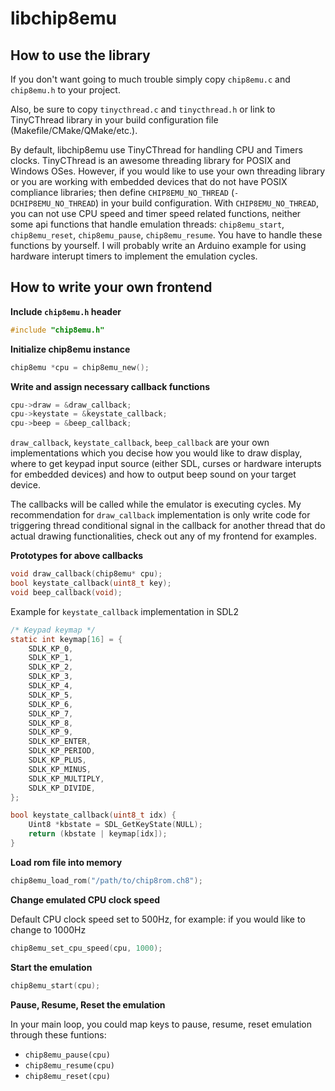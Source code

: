# libchip8emu

## How to use the library

If you don't want going to much trouble simply copy `chip8emu.c` and `chip8emu.h` to your project.

Also, be sure to copy `tinycthread.c` and `tinycthread.h` or link to TinyCThread library in your build configuration file (Makefile/CMake/QMake/etc.).

By default, libchip8emu use TinyCThread for handling CPU and Timers clocks. TinyCThread is an awesome threading library for POSIX and Windows OSes. However, if you would like to use your own threading library or you are working with embedded devices that do not have POSIX compliance libraries; then define `CHIP8EMU_NO_THREAD` (`-DCHIP8EMU_NO_THREAD`) in your build configuration. With `CHIP8EMU_NO_THREAD`, you can not use CPU speed and timer speed related functions, neither some api functions that handle emulation threads: `chip8emu_start`, `chip8emu_reset`, `chip8emu_pause`, `chip8emu_resume`. You have to handle these functions by yourself. I will probably write an Arduino example for using hardware interupt timers to implement the emulation cycles.

## How to write your own frontend

**Include `chip8emu.h` header**

```c
#include "chip8emu.h"
```

**Initialize chip8emu instance**

```c
chip8emu *cpu = chip8emu_new();
```

**Write and assign necessary callback functions**

```c
cpu->draw = &draw_callback;
cpu->keystate = &keystate_callback;
cpu->beep = &beep_callback;
```

`draw_callback`, `keystate_callback`, `beep_callback` are your own implementations which you decise how you would like to draw display, where to get keypad input source (either SDL, curses or hardware interupts for embedded devices) and how to output beep sound on your target device.

The callbacks will be called while the emulator is executing cycles. My recommendation for `draw_callback` implementation is only write code for triggering thread conditional signal in the callback for another thread that do actual drawing functionalities, check out any of my frontend for examples.

**Prototypes for above callbacks**

```c
void draw_callback(chip8emu* cpu);
bool keystate_callback(uint8_t key);
void beep_callback(void);
```

Example for `keystate_callback` implementation in SDL2

```c
/* Keypad keymap */
static int keymap[16] = {
    SDLK_KP_0,
    SDLK_KP_1,
    SDLK_KP_2,
    SDLK_KP_3,
    SDLK_KP_4,
    SDLK_KP_5,
    SDLK_KP_6,
    SDLK_KP_7,
    SDLK_KP_8,
    SDLK_KP_9,
    SDLK_KP_ENTER,
    SDLK_KP_PERIOD,
    SDLK_KP_PLUS,
    SDLK_KP_MINUS,
    SDLK_KP_MULTIPLY,
    SDLK_KP_DIVIDE,
};

bool keystate_callback(uint8_t idx) {
    Uint8 *kbstate = SDL_GetKeyState(NULL);
    return (kbstate | keymap[idx]);
}
```

**Load rom file into memory**

```c
chip8emu_load_rom("/path/to/chip8rom.ch8");
```

**Change emulated CPU clock speed**

Default CPU clock speed set to 500Hz, for example: if you would like to change to 1000Hz

```c
chip8emu_set_cpu_speed(cpu, 1000);
```

**Start the emulation**

```c
chip8emu_start(cpu);
```

**Pause, Resume, Reset the emulation**

In your main loop, you could map keys to pause, resume, reset emulation through these funtions:

* `chip8emu_pause(cpu)`
* `chip8emu_resume(cpu)`
* `chip8emu_reset(cpu)`


